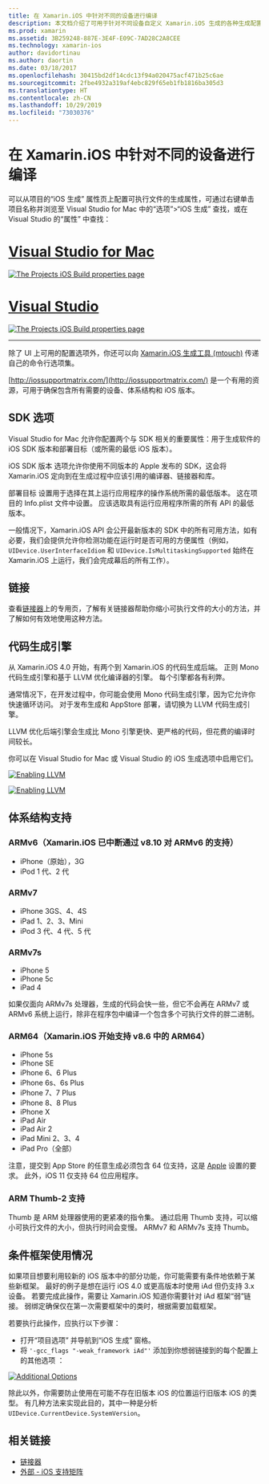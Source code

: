 ```yaml
---
title: 在 Xamarin.iOS 中针对不同的设备进行编译
description: 本文档介绍了可用于针对不同设备自定义 Xamarin.iOS 生成的各种生成配置选项。
ms.prod: xamarin
ms.assetid: 3B259248-887E-3E4F-E09C-7AD28C2A8CEE
ms.technology: xamarin-ios
author: davidortinau
ms.author: daortin
ms.date: 03/18/2017
ms.openlocfilehash: 30415bd2df14cdc13f94a020475acf471b25c6ae
ms.sourcegitcommit: 2fbe4932a319af4ebc829f65eb1fb1816ba305d3
ms.translationtype: HT
ms.contentlocale: zh-CN
ms.lasthandoff: 10/29/2019
ms.locfileid: "73030376"
---
```

# <a name="compiling-for-different-devices-in-xamarinios"></a>在 Xamarin.iOS 中针对不同的设备进行编译

可以从项目的“iOS 生成”  属性页上配置可执行文件的生成属性，可通过右键单击项目名称并浏览至 Visual Studio for Mac 中的“选项”>“iOS 生成”  查找，或在 Visual Studio 的“属性”  中查找：

# <a name="visual-studio-for-mactabmacos"></a>[Visual Studio for Mac](#tab/macos)

[![](compiling-for-different-devices-images/image1.png "The Projects iOS Build properties page")](compiling-for-different-devices-images/image1.png#lightbox) 

# <a name="visual-studiotabwindows"></a>[Visual Studio](#tab/windows)

[![](compiling-for-different-devices-images/image1a.png "The Projects iOS Build properties page")](compiling-for-different-devices-images/image1a.png#lightbox)

-----

除了 UI 上可用的配置选项外，你还可以向 [Xamarin.iOS 生成工具 (mtouch)](~/ios/deploy-test/mtouch.md) 传递自己的命令行选项集。

[http://iossupportmatrix.com/](http://iossupportmatrix.com/) 是一个有用的资源，可用于确保包含所有需要的设备、体系结构和 iOS 版本。

 <a name="SDK_Options" />

## <a name="sdk-options"></a>SDK 选项

Visual Studio for Mac 允许你配置两个与 SDK 相关的重要属性：用于生成软件的 iOS SDK 版本和部署目标（或所需的最低 iOS 版本）。

iOS SDK 版本  选项允许你使用不同版本的 Apple 发布的 SDK，这会将 Xamarin.iOS 定向到在生成过程中应该引用的编译器、链接器和库。 

部署目标  设置用于选择在其上运行应用程序的操作系统所需的最低版本。 这在项目的 Info.plist 文件中设置。 应该选取具有运行应用程序所需的所有 API 的最低版本。

一般情况下，Xamarin.iOS API 会公开最新版本的 SDK 中的所有可用方法，如有必要，我们会提供允许你检测功能在运行时是否可用的方便属性（例如，`UIDevice.UserInterfaceIdiom` 和 `UIDevice.IsMultitaskingSupported` 始终在 Xamarin.iOS 上运行，我们会完成幕后的所有工作）。

 <a name="Linking" />

## <a name="linking"></a>链接

查看[链接器](~/ios/deploy-test/linker.md)上的专用页，了解有关链接器帮助你缩小可执行文件的大小的方法，并了解如何有效地使用这种方法。

 <a name="Code_Generation_Engine" />

## <a name="code-generation-engine"></a>代码生成引擎

从 Xamarin.iOS 4.0 开始，有两个到 Xamarin.iOS 的代码生成后端。 正则 Mono 代码生成引擎和基于 LLVM 优化编译器的引擎。 每个引擎都各有利弊。

通常情况下，在开发过程中，你可能会使用 Mono 代码生成引擎，因为它允许你快速循环访问。 对于发布生成和 AppStore 部署，请切换为 LLVM 代码生成引擎。

LLVM 优化后端引擎会生成比 Mono 引擎更快、更严格的代码，但花费的编译时间较长。

你可以在 Visual Studio for Mac 或 Visual Studio 的 iOS 生成选项中启用它们。

[![](compiling-for-different-devices-images/image2.png "Enabling LLVM")](compiling-for-different-devices-images/image2.png#lightbox)

[![](compiling-for-different-devices-images/image2a.png "Enabling LLVM")](compiling-for-different-devices-images/image2a.png#lightbox)

 <a name="ARMV7_and_ARMV7s_support" />

## <a name="architecture-support"></a>体系结构支持

<a name="armv6-discontinued" />

### <a name="armv6-xamarinios-discontinued-support-for-armv6-with-v810"></a>ARMv6（Xamarin.iOS 已中断通过 v8.10 对 ARMv6 的支持）

- iPhone（原始），3G
- iPod 1 代、2 代

### <a name="armv7"></a>ARMv7

- iPhone 3GS、4、4S
- iPad 1、2、3、Mini
- iPod 3 代、4 代、5 代

### <a name="armv7s"></a>ARMv7s

- iPhone 5
- iPhone 5c
- iPad 4

如果仅面向 ARMv7s 处理器，生成的代码会快一些，但它不会再在 ARMv7 或 ARMv6 系统上运行，除非在程序包中编译一个包含多个可执行文件的胖二进制。

### <a name="arm64-xamarinios-started-supporting-arm64-in-v86"></a>ARM64（Xamarin.iOS 开始支持 v8.6 中的 ARM64）

- iPhone 5s
- iPhone SE
- iPhone 6、6 Plus
- iPhone 6s、6s Plus
- iPhone 7、7 Plus
- iPhone 8、8 Plus
- iPhone X
- iPad Air
- iPad Air 2
- iPad Mini 2、3、4
- iPad Pro（全部）

注意，提交到 App Store 的任意生成必须包含 64 位支持，这是 [Apple](https://developer.apple.com/news/?id=12172014b) 设置的要求。 此外，iOS 11 仅支持 64 位应用程序。

 <a name="ARM_Thumb_Support" />

### <a name="arm-thumb-2-support"></a>ARM Thumb-2 支持

Thumb 是 ARM 处理器使用的更紧凑的指令集。 通过启用 Thumb 支持，可以缩小可执行文件的大小，但执行时间会变慢。 ARMv7 和 ARMv7s 支持 Thumb。

 <a name="Conditional_framwork_useage" />

## <a name="conditional-framework-usage"></a>条件框架使用情况

如果项目想要利用较新的 iOS 版本中的部分功能，你可能需要有条件地依赖于某些新框架。 最好的例子是想在运行 iOS 4.0 或更高版本时使用 iAd 但仍支持 3.x 设备。 若要完成此操作，需要让 Xamarin.iOS 知道你需要针对 iAd 框架“弱”链接。 弱绑定确保仅在第一次需要框架中的类时，根据需要加载框架。

若要执行此操作，应执行以下步骤：

- 打开“项目选项”  并导航到“iOS 生成”  窗格。
- 将 `'-gcc_flags "-weak_framework iAd"'` 添加到你想弱链接到的每个配置上的其他选项  ：

[![](compiling-for-different-devices-images/image3.png "Additional Options")](compiling-for-different-devices-images/image3.png#lightbox)

除此以外，你需要防止使用在可能不存在旧版本 iOS 的位置运行旧版本 iOS 的类型。 有几种方法来实现此目的，其中一种是分析 `UIDevice.CurrentDevice.SystemVersion`。

## <a name="related-links"></a>相关链接

- [链接器](~/ios/deploy-test/linker.md)
- [外部 - iOS 支持矩阵](http://iossupportmatrix.com/)
